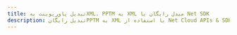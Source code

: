 ---title: تبدیل پاورپوینت بهXML، PPTM به XML مبدل رایگان یا Net SDKdescription: تبدیل رایگانPPTM به XML با استفاده از Net Cloud APIs & SDK. همچنین اسناد Microsoft PowerPoint را در Cloud ایجاد، ویرایش و رندر کنید.---